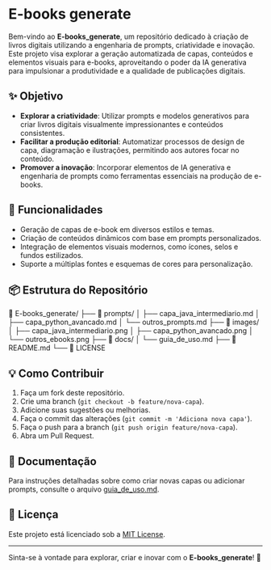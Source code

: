 # E-books generate

Bem-vindo ao **E-books_generate**, um repositório dedicado à criação de livros digitais utilizando a engenharia de prompts, criatividade e inovação. Este projeto visa explorar a geração automatizada de capas, conteúdos e elementos visuais para e-books, aproveitando o poder da IA generativa para impulsionar a produtividade e a qualidade de publicações digitais.

## ✨ Objetivo

- **Explorar a criatividade**: Utilizar prompts e modelos generativos para criar livros digitais visualmente impressionantes e conteúdos consistentes.
- **Facilitar a produção editorial**: Automatizar processos de design de capa, diagramação e ilustrações, permitindo aos autores focar no conteúdo.
- **Promover a inovação**: Incorporar elementos de IA generativa e engenharia de prompts como ferramentas essenciais na produção de e-books.

## 🚀 Funcionalidades

- Geração de capas de e-book em diversos estilos e temas.
- Criação de conteúdos dinâmicos com base em prompts personalizados.
- Integração de elementos visuais modernos, como ícones, selos e fundos estilizados.
- Suporte a múltiplas fontes e esquemas de cores para personalização.

## 📦 Estrutura do Repositório

📂 E-books_generate/
├── 📁 prompts/
│ ├── capa_java_intermediario.md
│ ├── capa_python_avancado.md
│ └── outros_prompts.md
├── 📁 images/
│ ├── capa_java_intermediario.png
│ ├── capa_python_avancado.png
│ └── outros_ebooks.png
├── 📁 docs/
│ └── guia_de_uso.md
├── 📄 README.md
└── 📄 LICENSE


## 💡 Como Contribuir

1. Faça um fork deste repositório.
2. Crie uma branch (`git checkout -b feature/nova-capa`).
3. Adicione suas sugestões ou melhorias.
4. Faça o commit das alterações (`git commit -m 'Adiciona nova capa'`).
5. Faça o push para a branch (`git push origin feature/nova-capa`).
6. Abra um Pull Request.

## 📖 Documentação

Para instruções detalhadas sobre como criar novas capas ou adicionar prompts, consulte o arquivo [guia_de_uso.md](docs/guia_de_uso.md).

## 📃 Licença

Este projeto está licenciado sob a [MIT License](LICENSE).

---

Sinta-se à vontade para explorar, criar e inovar com o **E-books_generate**! 🚀
